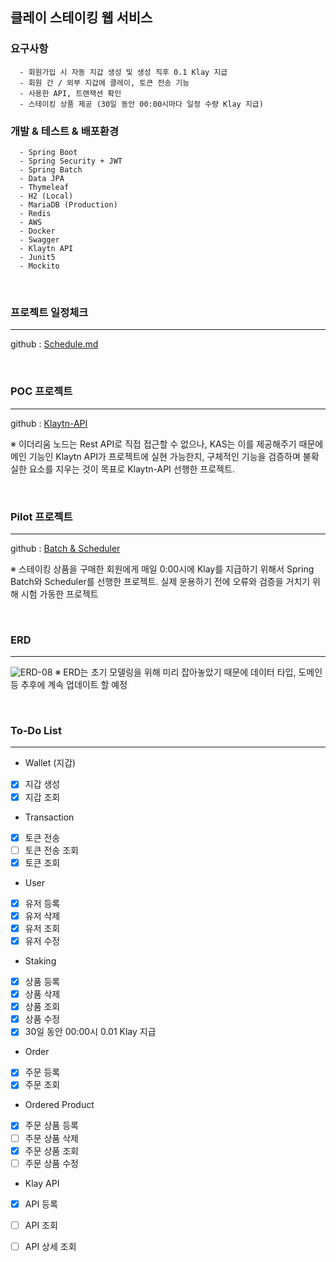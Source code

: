 ## 클레이 스테이킹 웹 서비스

### 요구사항
```
  - 회원가입 시 자동 지갑 생성 및 생성 직후 0.1 Klay 지급
  - 회원 간 / 외부 지갑에 클레이, 토큰 전송 기능
  - 사용한 API, 트랜잭션 확인
  - 스테이킹 상품 제공 (30일 동안 00:00시마다 일정 수량 Klay 지급)
```


### 개발 & 테스트 & 배포환경
```
  - Spring Boot
  - Spring Security + JWT
  - Spring Batch
  - Data JPA
  - Thymeleaf
  - H2 (Local)
  - MariaDB (Production)
  - Redis
  - AWS
  - Docker
  - Swagger
  - Klaytn API
  - Junit5
  - Mockito
```

<br/>

### 프로젝트 일정체크
----
github : [Schedule.md](https://github.com/hgs-study/DailyStudy/blob/main/Schedule/Schedule.md)

<br/>

### POC 프로젝트
----
github : [Klaytn-API](https://github.com/hgs-study/Klaytn-API)

※ 이더리움 노드는 Rest API로 직접 접근할 수 없으나, KAS는 이를 제공해주기 때문에 메인 기능인 Klaytn API가 프로젝트에 실현 가능한지, 구체적인 기능을 검증하며 불확실한 요소를 지우는 것이 목표로 Klaytn-API 선행한 프로젝트.  

<br/>

### Pilot 프로젝트
------
github : [Batch & Scheduler](https://github.com/hgs-study/Batch-Scheduler-Basic)

※ 스테이킹 상품을 구매한 회원에게 매일 0:00시에 Klay를 지급하기 위해서 Spring Batch와 Scheduler를 선행한 프로젝트. 실제 운용하기 전에 오류와 검증을 거치기 위해 시험 가동한 프로젝트

<br/>

### ERD
------
![ERD-08](https://user-images.githubusercontent.com/76584547/117684495-00e1d680-b1f0-11eb-968e-fe91d6fce9ca.png)
※ ERD는 초기 모델링을 위해 미리 잡아놓았기 때문에 데이터 타입, 도메인 등 추후에 계속 업데이트 할 예정

<br/>

### To-Do List 
------
- Wallet (지갑)
- [x] 지갑 생성
- [x] 지갑 조회

- Transaction
- [x] 토큰 전송
- [ ] 토큰 전송 조회
- [x] 토큰 조회

- User
- [x] 유저 등록
- [x] 유저 삭제
- [x] 유저 조회
- [x] 유저 수정

- Staking
- [X] 상품 등록
- [X] 상품 삭제
- [X] 상품 조회
- [X] 상품 수정
- [X] 30일 동안 00:00시 0.01 Klay 지급

- Order
- [X] 주문 등록
- [X] 주문 조회

- Ordered Product
- [X] 주문 상품 등록
- [ ] 주문 상품 삭제
- [X] 주문 상품 조회
- [ ] 주문 상품 수정

- Klay API
- [x] API 등록
- [ ] API 조회
- [ ] API 상세 조회

